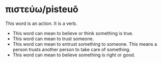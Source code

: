 # πιστεύω/pisteuō
This word is an action. It is a verb.

* This word can mean to believe or think something is true.
* This word can mean to trust someone.
* This word can mean to entrust something to someone. This means a person trusts another person to take care of something.
* This word can mean to believe something is right or good.
